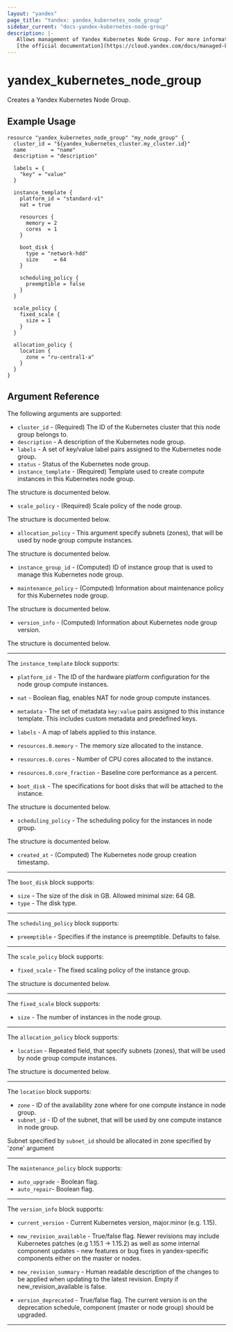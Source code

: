 ```yaml
---
layout: "yandex"
page_title: "Yandex: yandex_kubernetes_node_group"
sidebar_current: "docs-yandex-kubernetes-node-group"
description: |-
   Allows management of Yandex Kubernetes Node Group. For more information, see
   [the official documentation](https://cloud.yandex.com/docs/managed-kubernetes/concepts/#node-group).
---
```


# yandex\_kubernetes\_node\_group

Creates a Yandex Kubernetes Node Group.

## Example Usage

```hcl
resource "yandex_kubernetes_node_group" "my_node_group" {
  cluster_id = "${yandex_kubernetes_cluster.my_cluster.id}"
  name        = "name"
  description = "description"

  labels = {
	"key" = "value"
  }

  instance_template {
    platform_id = "standard-v1"
    nat = true

    resources {
      memory = 2
      cores  = 1
    }

    boot_disk {
      type = "network-hdd"
      size     = 64
    }

    scheduling_policy {
      preemptible = false
    }
  }

  scale_policy {
    fixed_scale {
      size = 1
    }
  }
  
  allocation_policy {
    location {
      zone = "ru-central1-a"
    }
  } 
}
```

## Argument Reference

The following arguments are supported:

* `cluster_id` - (Required) The ID of the Kubernetes cluster that this node group belongs to.
* `description` - A description of the Kubernetes node group.
* `labels` - A set of key/value label pairs assigned to the Kubernetes node group.
* `status` - Status of the Kubernetes node group.
* `instance_template` - (Required) Template used to create compute instances in this Kubernetes node group.

The structure is documented below.

* `scale_policy` - (Required) Scale policy of the node group.
 
The structure is documented below.

* `allocation_policy` - This argument specify subnets (zones), that will be used by node group compute instances.

The structure is documented below.

* `instance_group_id` - (Computed) ID of instance group that is used to manage this Kubernetes node group.

* `maintenance_policy` - (Computed) Information about maintenance policy for this Kubernetes node group.

The structure is documented below.

* `version_info` - (Computed) Information about Kubernetes node group version.

The structure is documented below.

---

The `instance_template` block supports:

* `platform_id` - The ID of the hardware platform configuration for the node group compute instances.
* `nat` - Boolean flag, enables NAT for node group compute instances.
* `metadata` - The set of metadata `key:value` pairs assigned to this instance template. This includes custom metadata and predefined keys.
* `labels` - A map of labels applied to this instance.
* `resources.0.memory` - The memory size allocated to the instance.
* `resources.0.cores` - Number of CPU cores allocated to the instance.
* `resources.0.core_fraction` - Baseline core performance as a percent.

* `boot_disk` - The specifications for boot disks that will be attached to the instance.

The structure is documented below.

* `scheduling_policy` - The scheduling policy for the instances in node group.

The structure is documented below.

* `created_at` - (Computed) The Kubernetes node group creation timestamp.

---

The `boot_disk` block supports:

* `size` - The size of the disk in GB. Allowed minimal size: 64 GB.
* `type` - The disk type.

---

The `scheduling_policy` block supports:

* `preemptible` - Specifies if the instance is preemptible. Defaults to false.

---

The `scale_policy` block supports:

* `fixed_scale` - The fixed scaling policy of the instance group.

The structure is documented below.

---

The `fixed_scale` block supports:

* `size` - The number of instances in the node group.

---

The `allocation_policy` block supports:

* `location` - Repeated field, that specify subnets (zones), that will be used by node group compute instances.

The structure is documented below.   

---

The `location` block supports:

* `zone` - ID of the availability zone where for one compute instance in node group.
* `subnet_id` - ID of the subnet, that will be used by one compute instance in node group.

Subnet specified by `subnet_id` should be allocated in zone specified by 'zone' argument 

---

The `maintenance_policy` block supports:

* `auto_upgrade` - Boolean flag.
* `auto_repair`- Boolean flag.

---

The `version_info` block supports:

* `current_version` - Current Kubernetes version, major.minor (e.g. 1.15).
* `new_revision_available` - True/false flag.
Newer revisions may include Kubernetes patches (e.g 1.15.1 -> 1.15.2) as well
as some internal component updates - new features or bug fixes in yandex-specific
components either on the master or nodes.

* `new_revision_summary` - Human readable description of the changes to be applied
when updating to the latest revision. Empty if new_revision_available is false.
* `version_deprecated` - True/false flag. The current version is on the deprecation schedule,
component (master or node group) should be upgraded.


---